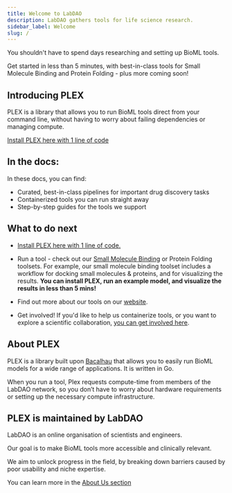 ```yaml
---
title: Welcome to LabDAO
description: LabDAO gathers tools for life science research.
sidebar_label: Welcome
slug: /
---
```


You shouldn't have to spend days researching and setting up BioML tools.

Get started in less than 5 minutes, with best-in-class tools for Small Molecule Binding and Protein Folding - plus more coming soon!

## Introducing PLEX
PLEX is a library that allows you to run BioML tools direct from your command line, without having to worry about failing dependencies or managing compute.

[Install PLEX here with 1 line of code](/getting-started/install-plex)

## In the docs:
In these docs, you can find:

- Curated, best-in-class pipelines for important drug discovery tasks
- Containerized tools you can run straight away
- Step-by-step guides for the tools we support

## What to do next

- [Install PLEX here with 1 line of code.](/getting-started/install-plex)


- Run a tool - check out our [Small Molecule Binding](../small-molecule-binding/overview) or Protein Folding toolsets. For example, our small molecule binding toolset includes a workflow for docking small molecules & proteins, and for visualizing the results. **You can install PLEX, run an example model, and visualize the results in less than 5 mins!**

- Find out more about our tools on our [website](https://labdao.xyz/tools).

- Get involved! If you'd like to help us containerize tools, or you want to explore a scientific collaboration, [you can get involved here](../about-us/mission.md).

## About PLEX

PLEX is a library built upon [Bacalhau](https://docs.bacalhau.org/) that allows you to easily run BioML models for a wide range of applications. It is written in Go.

When you run a tool, Plex requests compute-time from members of the LabDAO network, so you don’t have to worry about hardware requirements or setting up the necessary compute infrastructure.

## PLEX is maintained by LabDAO

LabDAO is an online organisation of scientists and engineers. 

Our goal is to make BioML tools more accessible and clinically relevant. 

We aim to unlock progress in the field, by breaking down barriers caused by poor usability and niche expertise.

You can learn more in the [About Us section](../about-us/mission.md)


